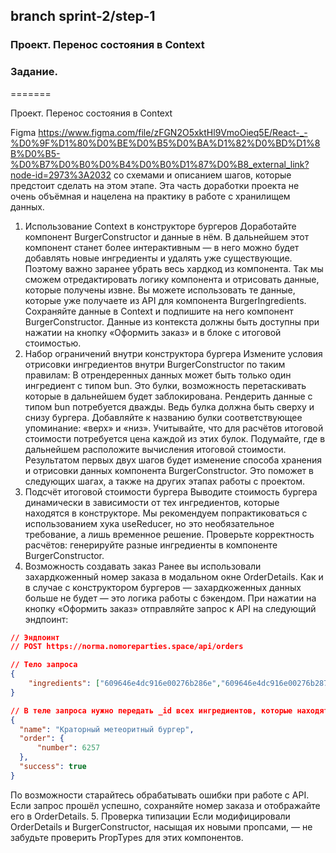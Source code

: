 ## branch  sprint-2/step-1
### Проект. Перенос состояния в Context 


### Задание.
 
 
=======

Проект. Перенос состояния в Context
 
Figma https://www.figma.com/file/zFGN2O5xktHl9VmoOieq5E/React-_-%D0%9F%D1%80%D0%BE%D0%B5%D0%BA%D1%82%D0%BD%D1%8B%D0%B5-%D0%B7%D0%B0%D0%B4%D0%B0%D1%87%D0%B8_external_link?node-id=2973%3A2032 со схемами и описанием шагов, которые предстоит сделать на этом этапе. Эта часть доработки проекта не очень объёмная и нацелена на практику в работе с хранилищем данных.
1. Использование Context в конструкторе бургеров
Доработайте компонент BurgerConstructor и данные в нём. В дальнейшем этот компонент станет более интерактивным — в него можно будет добавлять новые ингредиенты и удалять уже существующие. Поэтому важно заранее убрать весь хардкод из компонента. Так мы сможем отредактировать логику компонента и отрисовать данные, которые получены извне.
Вы можете использовать те данные, которые уже получаете из API для компонента BurgerIngredients. Сохраняйте данные в Context и подпишите на него компонент BurgerConstructor. Данные из контекста должны быть доступны при нажатии на кнопку «Оформить заказ» и в блоке с итоговой стоимостью.
2. Набор ограничений внутри конструктора бургера
Измените условия отрисовки ингредиентов внутри BurgerConstructor по таким правилам:
В отрендеренных данных может быть только один ингредиент с типом bun. Это булки, возможность перетаскивать которые в дальнейшем будет заблокирована.
Рендерить данные с типом bun потребуется дважды. Ведь булка должна быть сверху и снизу бургера. Добавляйте к названию булки соответствующее упоминание: «верх» и «низ».
Учитывайте, что для расчётов итоговой стоимости потребуется цена каждой из этих булок. Подумайте, где в дальнейшем расположите вычисления итоговой стоимости.
Результатом первых двух шагов будет изменение способа хранения и отрисовки данных компонента BurgerConstructor. Это поможет в следующих шагах, а также на других этапах работы с проектом.
3. Подсчёт итоговой стоимости бургера
Выводите стоимость бургера динамически в зависимости от тех ингредиентов, которые находятся в конструкторе. Мы рекомендуем попрактиковаться с использованием хука useReducer, но это необязательное требование, а лишь временное решение.
Проверьте корректность расчётов: генерируйте разные ингредиенты в компоненте BurgerConstructor.
4. Возможность создавать заказ
Ранее вы использовали захардкоженный номер заказа в модальном окне OrderDetails. Как и в случае с конструктором бургеров — захардкоженных данных больше не будет — это логика работы с бэкендом.
При нажатии на кнопку «Оформить заказ» отправляйте запрос к API на следующий эндпоинт:
```JSON 
// Эндпоинт
// POST https://norma.nomoreparties.space/api/orders

// Тело запроса
{ 
    "ingredients": ["609646e4dc916e00276b286e","609646e4dc916e00276b2870"]
} 
```
```JSON
// В теле запроса нужно передать _id всех ингредиентов, которые находятся в компоненте BurgerConstructor. Пример ответа:
{
  "name": "Краторный метеоритный бургер",
  "order": {
      "number": 6257
  },
  "success": true
} 
```
По возможности старайтесь обрабатывать ошибки при работе с API.
Если запрос прошёл успешно, сохраняйте номер заказа и отображайте его в OrderDetails.
5. Проверка типизации
Если модифицировали OrderDetails и BurgerConstructor, насыщая их новыми пропсами, — не забудьте проверить PropTypes для этих компонентов.
